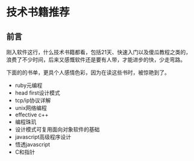 # 技术书籍推荐

## 前言

刚入软件这行，什么技术书籍都看，包括21天、快速入门以及傻瓜教程之类的，浪费了不少时间，后来又感慨软件还是要有人带，才能进步的快，少走弯路。

下面的的书单，更具个人感情色彩，因为在读这些书时，被惊艳到了。

* ruby元编程
* head first设计模式
* tcp/ip协议详解
* unix网络编程
* effective c++
* 编程珠玑
* 设计模式可复用面向对象软件的基础
* javascript高级程序设计
* 悟透javascript
* C和指针





